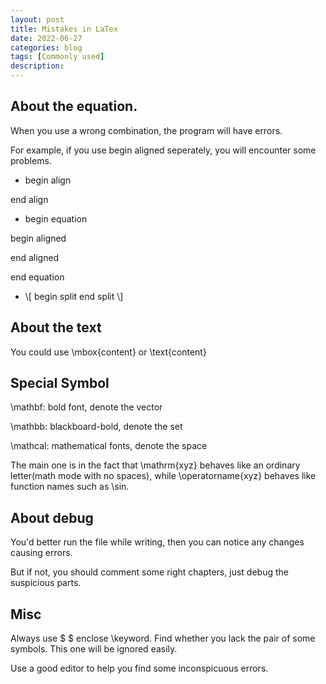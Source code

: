 ```yaml
---
layout: post
title: Mistakes in LaTex
date: 2022-06-27
categories: blog
tags: [Commonly used]
description:
---
```


## About the equation.

When you use a wrong combination, the program will have errors.

For example, if you use begin aligned seperately, you will encounter some problems.

- begin align

end align

- begin equation

begin aligned

end aligned

end equation

- \\[
begin split
end split
\\]

## About the text

You could use \\mbox{content} or \\text{content}

## Special Symbol

\\mathbf: bold font, denote the vector

\\mathbb: blackboard-bold, denote the set

\\mathcal: mathematical fonts, denote the space

The main one is in the fact that \mathrm{xyz} behaves like an ordinary letter(math mode with no spaces), while \operatorname{xyz} behaves like function names such as \sin.

## About debug

You'd better run the file while writing, then you can notice any changes causing errors.

But if not, you should comment some right chapters, just debug the suspicious parts.

##  Misc

Always use $ $ enclose \keyword. 
Find whether you lack the pair of some symbols.
This one will be ignored easily.

Use a good editor to help you find some inconspicuous errors.